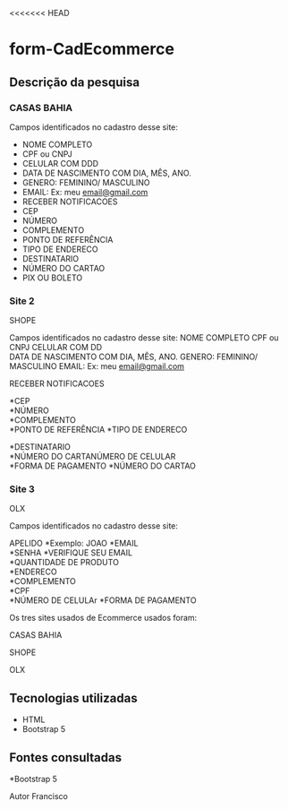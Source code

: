 <<<<<<< HEAD
# form-CadEcommerce

## Descrição da pesquisa

### CASAS BAHIA

Campos identificados no cadastro desse site:
    
* NOME COMPLETO
* CPF ou CNPJ
* CELULAR COM DDD
* DATA DE NASCIMENTO COM DIA, MÊS, ANO.
* GENERO: FEMININO/ MASCULINO
* EMAIL: Ex: meu email@gmail.com
* RECEBER NOTIFICACOES
* CEP
* NÚMERO
* COMPLEMENTO
* PONTO DE REFERÊNCIA
* TIPO DE ENDERECO
* DESTINATARIO
* NÚMERO DO CARTAO
* PIX OU BOLETO


### Site 2
 SHOPE

Campos identificados no cadastro desse site:
NOME COMPLETO
CPF ou CNPJ
CELULAR COM DD     
 DATA DE NASCIMENTO COM DIA, MÊS, ANO.
 GENERO: FEMININO/ MASCULINO
EMAIL: Ex: meu email@gmail.com
     
 RECEBER NOTIFICACOES
        
 *CEP       
 *NÚMERO      
 *COMPLEMENTO       
 *PONTO DE REFERÊNCIA
 *TIPO DE ENDERECO
        
*DESTINATARIO       
*NÚMERO DO CARTANÚMERO DE CELULAR        
*FORMA DE PAGAMENTO
*NÚMERO DO CARTAO

### Site 3
 OLX

Campos identificados no cadastro desse site:
                
APELIDO
*Exemplo: JOAO
*EMAIL  
*SENHA
*VERIFIQUE SEU EMAIL               
*QUANTIDADE DE PRODUTO               
*ENDERECO               
*COMPLEMENTO               
*CPF           
*NÚMERO DE CELULAr 
*FORMA DE PAGAMENTO</h3>


Os tres sites usados de Ecommerce usados foram:

CASAS BAHIA

SHOPE

OLX

 
## Tecnologias utilizadas
* HTML
* Bootstrap 5


## Fontes consultadas
*Bootstrap 5

Autor
Francisco
 
    
    